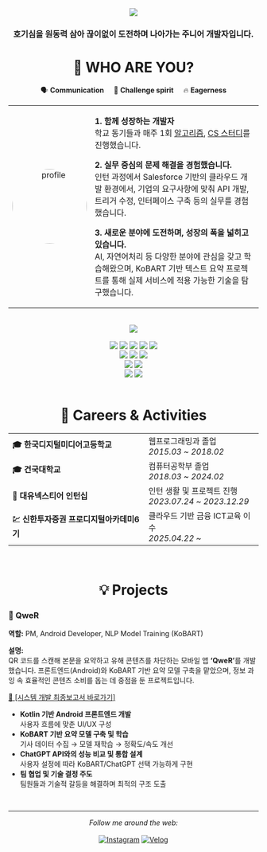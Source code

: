 <div align="center">
    <img src="https://capsule-render.vercel.app/api?type=waving&color=auto&height=200&section=header&text=호기심+많은+개발자&fontSize=60" />
    <h3>호기심을 원동력 삼아 끊이없이 도전하며 나아가는 주니어 개발자입니다.</h3>
    <h1>👋 WHO ARE YOU?</h1>
    
🗣️ **Communication** &nbsp;&nbsp;&nbsp; 🚀 **Challenge spirit** &nbsp;&nbsp;&nbsp; 🔥 **Eagerness**

  <table>
    <tr>
      <td width="30%" align="center">
        <img src="https://github.com/user-attachments/assets/0f9678cf-bbec-42ed-b864-72d570f5d970" width="150" style="border-radius: 50%;" alt="profile"/>
      </td>
      <td width="70%" align="left">
        <p><strong>1. 함께 성장하는 개발자</strong><br>
        학교 동기들과 매주 1회 
        <a href="https://github.com/takeitEasyhwan/Algorithm">알고리즘</a>, 
        <a href="https://www.notion.so/CS-1d59e0ff0ea5806cbb1fd61940b3403b?pvs=21">CS 스터디</a>를 진행했습니다.</p>
        <p><strong>2. 실무 중심의 문제 해결을 경험했습니다.</strong><br>
        인턴 과정에서 Salesforce 기반의 클라우드 개발 환경에서, 기업의 요구사항에 맞춰 API 개발, 트리거 수정, 인터페이스 구축 등의 실무를 경험했습니다.</p>
        <p><strong>3. 새로운 분야에 도전하며, 성장의 폭을 넓히고 있습니다.</strong><br>
        AI, 자연어처리 등 다양한 분야에 관심을 갖고 학습해왔으며, KoBART 기반 텍스트 요약 프로젝트를 통해 실제 서비스에 적용 가능한 기술을 탐구했습니다.</p>
      </td>
    </tr>
  </table>
</div>

<br>

<div align=center> 
  <img src="https://boj.profilecard.kr/info?username=wlghks0508" />
    <br><br>
  <img src="https://img.shields.io/badge/java-007396?style=for-the-badge&logo=OpenJDK&logoColor=white"> 
  <img src="https://img.shields.io/badge/Kotlin-7F52FF?style=for-the-badge&logo=KOTLIN&logoColor=white">
  <img src="https://img.shields.io/badge/python-3776AB?style=for-the-badge&logo=python&logoColor=white"> 
  <img src="https://img.shields.io/badge/C-A8B9CC?style=for-the-badge&logo=C&logoColor=white"> 
  <img src="https://img.shields.io/badge/C++-00599C?style=for-the-badge&logo=C%2B%2B&logoColor=white"/>
  <br>
  <img src="https://img.shields.io/badge/HTML5-E34F26?style=for-the-badge&logo=HTML5&logoColor=white"> 
  <img src="https://img.shields.io/badge/css-1572B6?style=for-the-badge&logo=css3&logoColor=white"> 
  <img src="https://img.shields.io/badge/javascript-F7DF1E?style=for-the-badge&logo=javascript&logoColor=black">
  <br>
  <img src="https://img.shields.io/badge/salesforce-00A1E0?style=for-the-badge&logo=salesforce&logoColor=white"> 
  <img src="https://img.shields.io/badge/Apex-17541F?style=for-the-badge&logo=salesforce&logoColor=black"> 
  <br>
  <img src="https://img.shields.io/badge/github-181717?style=for-the-badge&logo=github&logoColor=white">
  <img src="https://img.shields.io/badge/git-F05032?style=for-the-badge&logo=git&logoColor=white">
  <br>

</div>

<br>

<h1 align="center">📌 Careers & Activities</h1>
<div align="center">
  <table>
    <tr>
      <td><strong>🎓 한국디지털미디어고등학교</strong></td>
      <td>웹프로그래밍과 졸업<br><i>2015.03 ~ 2018.02</i></td>
    </tr>
    <tr>
      <td><strong>🎓 건국대학교</strong></td>
      <td>컴퓨터공학부 졸업<br><i>2018.03 ~ 2024.02</i></td>
    </tr>
    <tr>
      <td><strong>💼 대유넥스티어 인턴십</strong></td>
      <td>인턴 생활 및 프로젝트 진행<br><i>2023.07.24 ~ 2023.12.29</i></td>
    </tr>
    <tr>
      <td><strong>💹 신한투자증권 프로디지털아카데미6기</strong></td>
      <td>클라우드 기반 금융 ICT교육 이수<br><i>2025.04.22 ~ </i></td>
    </tr>
  </table>
</div>

<br>

<h1 align="center">💡 Projects</h1>
<h3 align="left">📱 QweR</h3>
<p><strong>역할:</strong> PM, Android Developer, NLP Model Training (KoBART)</p>
<p><strong>설명:</strong><br>
QR 코드를 스캔해 본문을 요약하고 유해 콘텐츠를 차단하는 모바일 앱 <strong>‘QweR’</strong>를 개발했습니다. 프론트엔드(Android)와 KoBART 기반 요약 모델 구축을 맡았으며, 정보 과잉 속 효율적인 콘텐츠 소비를 돕는 데 중점을 둔 프로젝트입니다.
</p>
<p>
<a href="https://www.notion.so/2-QweR-b832eedf1d334f62ba4a4f6306dd0a76?pvs=21" target="_blank">📄 [시스템 개발 최종보고서 바로가기]</a>
</p>
<ul>
  <li><strong>Kotlin 기반 Android 프론트엔드 개발</strong><br>
  사용자 흐름에 맞춘 UI/UX 구성</li>

  <li><strong>KoBART 기반 요약 모델 구축 및 학습</strong><br>
  기사 데이터 수집 → 모델 재학습 → 정확도/속도 개선</li>

  <li><strong>ChatGPT API와의 성능 비교 및 통합 설계</strong><br>
  사용자 설정에 따라 KoBART/ChatGPT 선택 가능하게 구현</li>

  <li><strong>팀 협업 및 기술 결정 주도</strong><br>
  팀원들과 기술적 갈등을 해결하며 최적의 구조 도출</li>
</ul>

<br>

---

<div align=center> 
  <i>Follow me around the web:</i>
  <br><br>
  <a href="https://www.instagram.com/_nxwhxj" target="_blank"><img src="https://img.shields.io/badge/Instagram-%23E4405F.svg?&style=flat-square&logo=instagram&logoColor=white" alt="Instagram"></a>
  <a href="https://velog.io/@wlghks0508" target="_blank"><img src="https://img.shields.io/badge/Velog-%230077B5.svg?&style=flat-square&logo=linkedin&logoColor=white" alt="Velog"></a>
</div>
